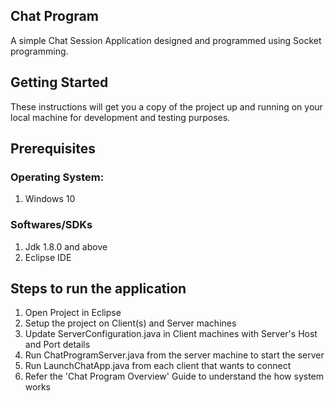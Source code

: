 ## Chat Program
A simple Chat Session Application designed and programmed using Socket programming.

## Getting Started
These instructions will get you a copy of the project up and running on your local machine for development and testing purposes. 

## Prerequisites

### Operating System:
1. Windows 10

### Softwares/SDKs
1. Jdk 1.8.0 and above
2. Eclipse IDE


## Steps to run the application
1. Open Project in Eclipse
2. Setup the project on Client(s) and Server machines
3. Update ServerConfiguration.java in Client machines with Server's Host and Port details 
4. Run ChatProgramServer.java from the server machine to start the server
5. Run LaunchChatApp.java from each client that wants to connect
6. Refer the 'Chat Program Overview' Guide to understand the how system works
